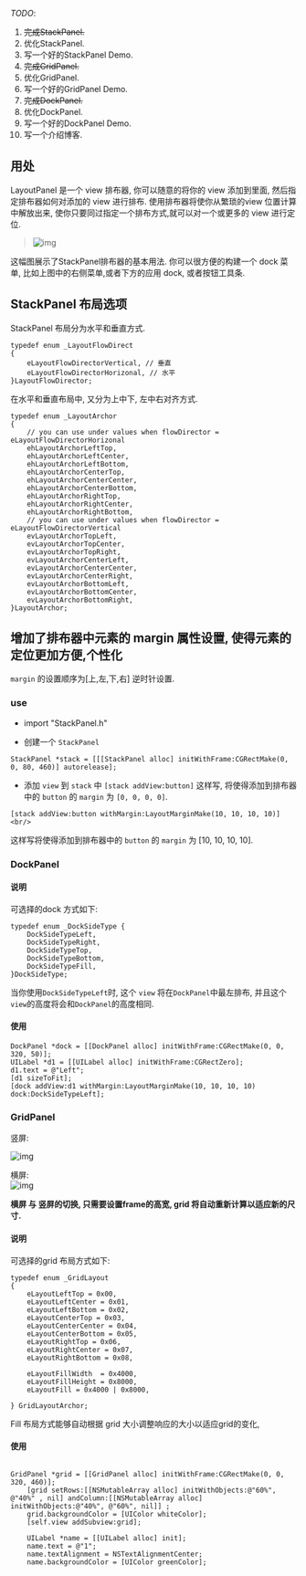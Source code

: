 *TODO*:

1. ~~完成StackPanel.~~ 
2. 优化StackPanel.
3. 写一个好的StackPanel Demo.
4. ~~完成GridPanel.~~
5. 优化GridPanel.
6. 写一个好的GridPanel Demo.
7. ~~完成DockPanel.~~
8. 优化DockPanel.
9. 写一个好的DockPanel Demo.
10. 写一个介绍博客.

## 用处
LayoutPanel 是一个 view 排布器, 你可以随意的将你的 view 添加到里面, 然后指定排布器如何对添加的 view 进行排布.
使用排布器将使你从繁琐的view 位置计算中解放出来, 使你只要同过指定一个排布方式,就可以对一个或更多的 view 进行定位.

>![img](http://farm4.staticflickr.com/3684/9719064830_001b26b167.jpg)

这幅图展示了StackPanel排布器的基本用法.
你可以很方便的构建一个 dock 菜单, 比如上图中的右侧菜单,或者下方的应用 dock, 或者按钮工具条.

## StackPanel 布局选项

StackPanel 布局分为水平和垂直方式. <br/>

```
typedef enum _LayoutFlowDirect 
{ 								
    eLayoutFlowDirectorVertical, // 垂直 
    eLayoutFlowDirectorHorizonal, // 水平 
}LayoutFlowDirector; 
```

在水平和垂直布局中, 又分为上中下, 左中右对齐方式. <br/>

```
typedef enum _LayoutArchor 
{							
    // you can use under values when flowDirector =  eLayoutFlowDirectorHorizonal 
    ehLayoutArchorLeftTop,
    ehLayoutArchorLeftCenter,
    ehLayoutArchorLeftBottom,
    ehLayoutArchorCenterTop, 
    ehLayoutArchorCenterCenter, 
    ehLayoutArchorCenterBottom, 
    ehLayoutArchorRightTop, 
    ehLayoutArchorRightCenter, 
    ehLayoutArchorRightBottom, 
    // you can use under values when flowDirector =  eLayoutFlowDirectorVertical 
    evLayoutArchorTopLeft, 
    evLayoutArchorTopCenter, 
    evLayoutArchorTopRight, 
    evLayoutArchorCenterLeft, 
    evLayoutArchorCenterCenter, 
    evLayoutArchorCenterRight, 
    evLayoutArchorBottomLeft, 
    evLayoutArchorBottomCenter, 
    evLayoutArchorBottomRight, 
}LayoutArchor; 
```


## 增加了排布器中元素的 margin 属性设置, 使得元素的定位更加方便,个性化
`margin` 的设置顺序为[上,左,下,右] 逆时针设置.
### use
+ import "StackPanel.h"

+ 创建一个 `StackPanel`

```
StackPanel *stack = [[[StackPanel alloc] initWithFrame:CGRectMake(0, 0, 80, 460)] autorelease];
```
+ 添加 `view` 到 `stack` 中 
`[stack addView:button]` 这样写, 将使得添加到排布器中的 `button` 的 `margin` 为 `[0, 0, 0, 0]`. 

```
[stack addView:button withMargin:LayoutMarginMake(10, 10, 10, 10)] <br/>
```
这样写将使得添加到排布器中的 `button` 的 `margin` 为 [10, 10, 10, 10].


### DockPanel
#### 说明
可选择的dock 方式如下:<br/>

```
typedef enum _DockSideType {
    DockSideTypeLeft,
    DockSideTypeRight,
    DockSideTypeTop,
    DockSideTypeBottom,
    DockSideTypeFill,
}DockSideType;
```
当你使用`DockSideTypeLeft`时, 这个 `view` 将在`DockPanel`中最左排布, 并且这个`view`的高度将会和`DockPanel`的高度相同.

#### 使用
```
DockPanel *dock = [[DockPanel alloc] initWithFrame:CGRectMake(0, 0, 320, 50)];
UILabel *d1 = [[UILabel alloc] initWithFrame:CGRectZero];
d1.text = @"Left";
[d1 sizeToFit];
[dock addView:d1 withMargin:LayoutMarginMake(10, 10, 10, 10) dock:DockSideTypeLeft];
``` 

### GridPanel

竖屏:<br/>

![img](http://farm3.staticflickr.com/2890/10242773796_bae90f2159.jpg)

横屏:<br/>
![img](http://farm8.staticflickr.com/7438/10242773856_e5c243a97c.jpg)

**横屏 与 竖屏的切换, 只需要设置frame的高宽, grid 将自动重新计算以适应新的尺寸.**

#### 说明
可选择的grid 布局方式如下:<br/>

```
typedef enum _GridLayout
{
    eLayoutLeftTop = 0x00,
    eLayoutLeftCenter = 0x01,
    eLayoutLeftBottom = 0x02,
    eLayoutCenterTop = 0x03,
    eLayoutCenterCenter = 0x04,
    eLayoutCenterBottom = 0x05,
    eLayoutRightTop = 0x06,
    eLayoutRightCenter = 0x07,
    eLayoutRightBottom = 0x08,
    
    eLayoutFillWidth  = 0x4000,
    eLayoutFillHeight = 0x8000,
    eLayoutFill = 0x4000 | 0x8000,
    
} GridLayoutArchor;

``` 
Fill 布局方式能够自动根据 grid 大小调整响应的大小以适应grid的变化,

#### 使用

```

GridPanel *grid = [[GridPanel alloc] initWithFrame:CGRectMake(0, 0, 320, 460)];
    [grid setRows:[[NSMutableArray alloc] initWithObjects:@"60%", @"40%" , nil] andColumn:[[NSMutableArray alloc] initWithObjects:@"40%", @"60%", nil]] ;
    grid.backgroundColor = [UIColor whiteColor];
    [self.view addSubview:grid];
    
    UILabel *name = [[UILabel alloc] init];
    name.text = @"1";
    name.textAlignment = NSTextAlignmentCenter;
    name.backgroundColor = [UIColor greenColor];
    
```



